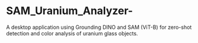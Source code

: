 # SAM_Uranium_Analyzer-
A desktop application using Grounding DINO and SAM (ViT-B) for zero-shot detection and color analysis of uranium glass objects.
